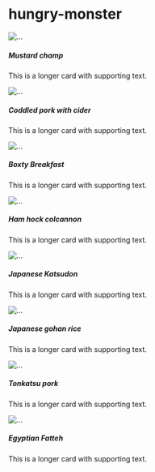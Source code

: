 # hungry-monster

<div class="col">
                <div class="card">
                    <img src="images/mastered-champ.png" class="card-img-top" alt="...">
                    <div class="card-body">
                        <h5 class="card-title">Mustard champ</h5>
                        <p class="card-text">This is a longer card with supporting text.</p>
                    </div>
                </div>
            </div>
            <div class="col">
                <div class="card">
                    <img src="images/coddled-pork-cider.png" class="card-img-top" alt="...">
                    <div class="card-body">
                        <h5 class="card-title">Coddled pork with cider</h5>
                        <p class="card-text">This is a longer card with supporting text.</p>
                    </div>
                </div>
            </div>
            <div class="col">
                <div class="card">
                    <img src="images/boxty-breakfast.png" class="card-img-top" alt="...">
                    <div class="card-body">
                        <h5 class="card-title">Boxty Breakfast</h5>
                        <p class="card-text">This is a longer card with supporting text.</p>
                    </div>
                </div>
            </div>
            <div class="col">
                <div class="card">
                    <img src="images/ham-colcannon.png" class="card-img-top" alt="...">
                    <div class="card-body">
                        <h5 class="card-title">Ham hock colcannon</h5>
                        <p class="card-text">This is a longer card with supporting text.</p>
                    </div>
                </div>
            </div>
            <div class="col">
                <div class="card">
                    <img src="images/japanese-katsudon.png" class="card-img-top" alt="...">
                    <div class="card-body">
                        <h5 class="card-title">Japanese Katsudon</h5>
                        <p class="card-text">This is a longer card with supporting text.</p>
                    </div>
                </div>
            </div>
            <div class="col">
                <div class="card">
                    <img src="images/japanese-gohan-rice.png" class="card-img-top" alt="...">
                    <div class="card-body">
                        <h5 class="card-title">Japanese gohan rice</h5>
                        <p class="card-text">This is a longer card with supporting text.</p>
                    </div>
                </div>
            </div>
            <div class="col">
                <div class="card">
                    <img src="images/tonkatsu-pork.png" class="card-img-top" alt="...">
                    <div class="card-body">
                        <h5 class="card-title">Tonkatsu pork</h5>
                        <p class="card-text">This is a longer card with supporting text.</p>
                    </div>
                </div>
            </div>
            <div class="col">
                <div class="card">
                    <img src="images/egyptian-fatteh.png" class="card-img-top" alt="...">
                    <div class="card-body">
                        <h5 class="card-title">Egyptian Fatteh</h5>
                        <p class="card-text">This is a longer card with supporting text.</p>
                    </div>
                </div>
            </div>